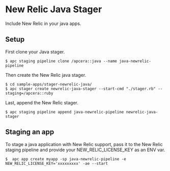 # New Relic Java Stager

Include New Relic in your java apps.

## Setup

First clone your Java stager.

```console
$ apc staging pipeline clone /apcera::java --name java‐newrelic-pipeline
```

Then create the New Relic java stager.

```console
$ cd sample-apps/stager-newrelic-java/
$ apc stager create newrelic‐java-stager --start-cmd "./stager.rb" --staging=/apcera::ruby
```

Last, append the New Relic stager.

```console
$ apc staging pipeline append java‐newrelic-pipeline newrelic‐java-stager
```

## Staging an app

To stage a java application with New Relic support, pass it to the New Relic staging pipeline and provide your 
NEW_RELIC_LICENSE_KEY as an ENV var.

```console
$  apc app create myapp -sp java‐newrelic-pipeline -e NEW_RELIC_LICENSE_KEY='xxxxxxxxx' -ae --start
```
